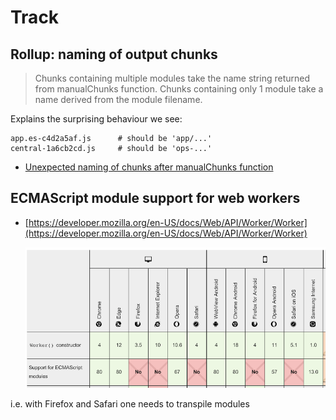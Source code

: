 # Track

## Rollup: naming of output chunks

>Chunks containing multiple modules take the name string returned from manualChunks function.
Chunks containing only 1 module take a name derived from the module filename.

Explains the surprising behaviour we see:

```
app.es-c4d2a5af.js 		# should be 'app/...'
central-1a6cb2cd.js   	# should be 'ops-...'
```

- [Unexpected naming of chunks after manualChunks function](https://github.com/rollup/rollup/issues/3973)

## ECMAScript module support for web workers

- [https://developer.mozilla.org/en-US/docs/Web/API/Worker/Worker](https://developer.mozilla.org/en-US/docs/Web/API/Worker/Worker)

   ![](.images/worker-esm-support.png)

i.e. with Firefox and Safari one needs to transpile modules

